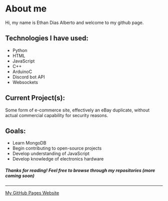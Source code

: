 # About me
Hi, my name is Ethan Dias Alberto and welcome to my github page. 

## Technologies I have used:
- Python
- HTML
- JavaScript
- C++
- ArduinoC
- Discord bot API
- Websockets

## Current Project(s):
Some form of e-commerce site, effectively an eBay duplicate, without actual commercial capability for security reasons.

## Goals:
- Learn MongoDB
- Begin contributing to open-source projects
- Develop understanding of JavaScript
- Develop knowledge of electronics hardware

##### Thanks for reading! Feel free to browse through my repositories (more coming soon)

----------------------------------------------------------------------------------

[My GitHub Pages Website](https://EDiasAlberto.github.io "Check it out!")
